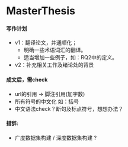 # MasterThesis

#### 写作计划
* v1：翻译论文，并通顺化；
    * 明确一些术语词汇的翻译。
    * 适当增加一些例子，如：RQ2中的定义。
* v2：补充相关工作及绪论处的背景


#### 成文后，需check
* url的引用 -> 脚注引用(加字数)
* 所有符号的中文化 如：括号
* 中文语法check？断句及标点符号，想想办法？

#### 措辞:
* 广度数据集构建 / 深度数据集构建 ?